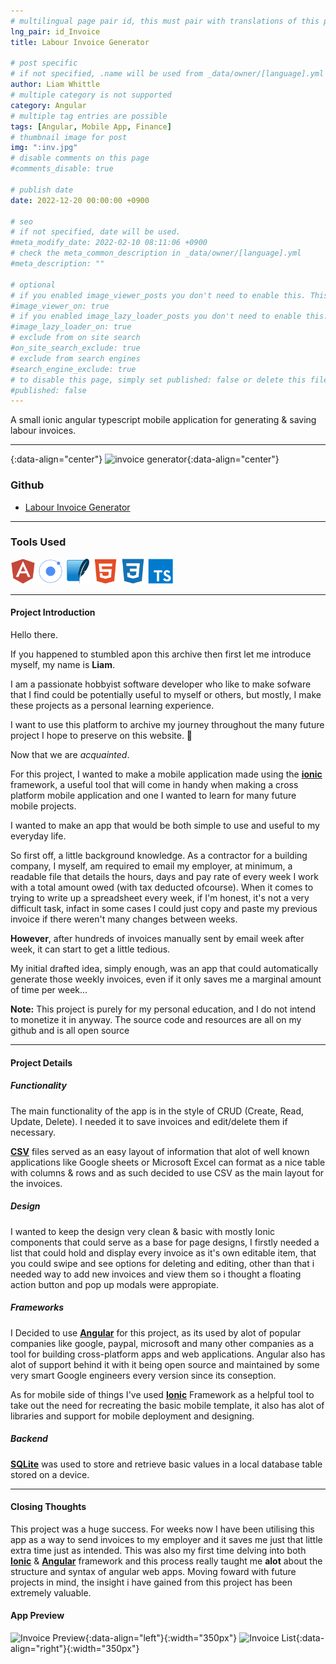 ```yaml
---
# multilingual page pair id, this must pair with translations of this page. (This name must be unique)
lng_pair: id_Invoice
title: Labour Invoice Generator

# post specific
# if not specified, .name will be used from _data/owner/[language].yml
author: Liam Whittle
# multiple category is not supported
category: Angular
# multiple tag entries are possible
tags: [Angular, Mobile App, Finance]
# thumbnail image for post
img: ":inv.jpg"
# disable comments on this page
#comments_disable: true

# publish date
date: 2022-12-20 00:00:00 +0900

# seo
# if not specified, date will be used.
#meta_modify_date: 2022-02-10 08:11:06 +0900
# check the meta_common_description in _data/owner/[language].yml
#meta_description: ""

# optional
# if you enabled image_viewer_posts you don't need to enable this. This is only if image_viewer_posts = false
#image_viewer_on: true
# if you enabled image_lazy_loader_posts you don't need to enable this. This is only if image_lazy_loader_posts = false
#image_lazy_loader_on: true
# exclude from on site search
#on_site_search_exclude: true
# exclude from search engines
#search_engine_exclude: true
# to disable this page, simply set published: false or delete this file
#published: false
---
```


<!-- outline-start -->

A small ionic angular typescript mobile application for generating & saving labour invoices.

<!-- outline-end -->

***


{:data-align="center"}
![invoice generator](:invc.jpg){:data-align="center"}

### Github

- [Labour Invoice Generator](https://github.com/Liam-Whittle/labour-invoice-generator)

***

### Tools Used

<img
      src="https://raw.githubusercontent.com/devicons/devicon/master/icons/angularjs/angularjs-plain.svg"
      alt="Angular"
      width="40"
      height="40"
      style="pointer-events: none"
/>
<img
      src="https://raw.githubusercontent.com/devicons/devicon/master/icons/ionic/ionic-original.svg"
      alt="Ionic"
      width="40"
      height="40"
      style="pointer-events: none"
/>
<img
      src="https://raw.githubusercontent.com/devicons/devicon/master/icons/sqlite/sqlite-original.svg"
      alt="SQLite"
      width="40"
      height="40"
      style="pointer-events: none"
/>
<img
      src="https://raw.githubusercontent.com/devicons/devicon/master/icons/html5/html5-plain.svg"
      alt="HTML5"
      width="40"
      height="40"
      style="pointer-events: none"
/>
<img
      src="https://raw.githubusercontent.com/devicons/devicon/master/icons/css3/css3-plain.svg"
      alt="CSS3"
      width="40"
      height="40"
      style="pointer-events: none"
/>
<img
      src="https://raw.githubusercontent.com/devicons/devicon/master/icons/typescript/typescript-plain.svg"
      alt="Typescript"
      width="40"
      height="40"
      style="pointer-events: none"
/>


***


#### Project Introduction
Hello there. 

If you happened to stumbled apon this archive then first let me introduce myself, my name is **Liam**. 

I am a passionate hobbyist software developer who like to make sofware that I find could be potentially useful to myself or others, but mostly, I make these projects as a personal learning experience.

I want to use this platform to archive my journey throughout the many future project I hope to preserve on this website. 🙂 

Now that we are _acquainted_.

For this project, I wanted to make a mobile application made using the **[ionic](https://ionicframework.com/)** framework, a useful tool that will come in handy when making a cross platform mobile application and one I wanted to learn for many future mobile projects. 

I wanted to make an app that would be both simple to use and useful to my everyday life.

So first off, a little background knowledge. As a contractor for a building company, I myself, am required to email my employer, at minimum, a readable file that details the hours, days and pay rate of every week I work with a total amount owed (with tax deducted ofcourse). When it comes to trying to write up a spreadsheet every week, if I'm honest, it's not a very difficult task, infact in some cases I could just copy and paste my previous invoice if there weren't many changes between weeks.

**However**, after hundreds of invoices manually sent by email week after week, it can start to get a little tedious.

My initial drafted idea, simply enough, was an app that could automatically generate those weekly invoices, even if it only saves me a marginal amount of time per week...

**Note:** This project is purely for my personal education, and I do not intend to monetize it in anyway. The source code and resources are all on my github and is all open source

***
#### Project Details
##### Functionality
The main functionality of the app is in the style of CRUD (Create, Read, Update, Delete). I needed it to save invoices and edit/delete them if necessary. 

**[CSV](https://en.wikipedia.org/wiki/Comma-separated_values)** files served as an easy layout of information that alot of well known applications like Google sheets or Microsoft Excel can format as a nice table with columns & rows and as such decided to use CSV as the main layout for the invoices.

##### Design
I wanted to keep the design very clean & basic with mostly Ionic components that could serve as a base for page designs, I firstly needed a list that could hold and display every invoice as it's own editable item, that you could swipe and see options for deleting and editing, other than that i needed way to add new invoices and view them so i thought a floating action button and pop up modals were appropiate.

##### Frameworks
I Decided to use **[Angular](https://en.wikipedia.org/wiki/Angular_(web_framework))** for this project, as its used by alot of popular companies like google, paypal, microsoft and many other companies as a tool for building cross-platform apps and web applications. Angular also has alot of support behind it with it being open source and maintained by some very smart Google engineers every version since its conseption.

As for mobile side of things I've used **[Ionic](https://ionicframework.com/)** Framework as a helpful tool to take out the need for recreating the basic mobile template, it also has alot of libraries and support for mobile deployment and designing.

##### Backend
**[SQLite](https://www.sqlite.org/index.html)** was used to store and retrieve basic values in a local database table stored on a device. 

***

#### Closing Thoughts
This project was a huge success. For weeks now I have been utilising this app as a way to send invoices to my employer and it saves me just that little extra time just as intended. This was also my first time delving into both **[Ionic](https://ionicframework.com/)** & **[Angular](https://en.wikipedia.org/wiki/Angular_(web_framework))** framework and this process really taught me **alot** about the structure and syntax of angular web apps. Moving foward with future projects in mind, the insight i have gained from this project has been extremely valuable.

#### App Preview
![Invoice Preview](https://user-images.githubusercontent.com/60028961/209337358-8c4b4c27-d61b-45db-8d28-bbc9630bb7c7.jpg){:data-align="left"}{:width="350px"}
![Invoice List](https://user-images.githubusercontent.com/60028961/209335614-5ad2d78f-98ec-4d9d-887f-fadcac05a01f.jpg){:data-align="right"}{:width="350px"}
